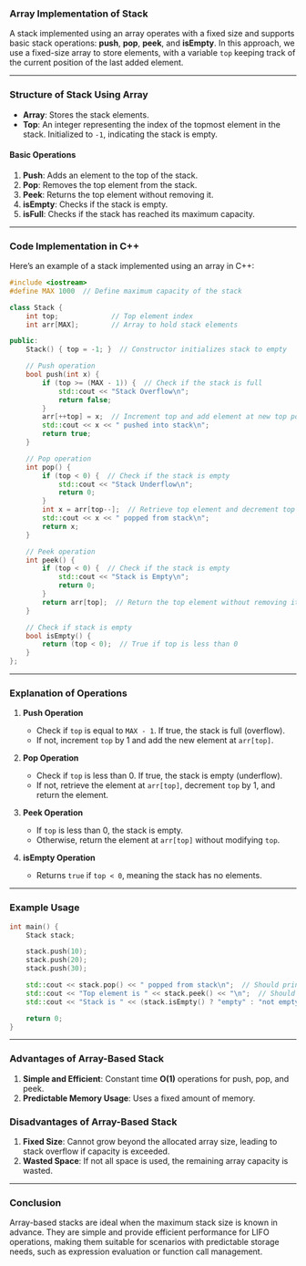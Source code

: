 ### **Array Implementation of Stack**

A stack implemented using an array operates with a fixed size and supports basic stack operations: **push**, **pop**, **peek**, and **isEmpty**. In this approach, we use a fixed-size array to store elements, with a variable `top` keeping track of the current position of the last added element.

---

### **Structure of Stack Using Array**

- **Array**: Stores the stack elements.
- **Top**: An integer representing the index of the topmost element in the stack. Initialized to `-1`, indicating the stack is empty.

#### **Basic Operations**

1. **Push**: Adds an element to the top of the stack.
2. **Pop**: Removes the top element from the stack.
3. **Peek**: Returns the top element without removing it.
4. **isEmpty**: Checks if the stack is empty.
5. **isFull**: Checks if the stack has reached its maximum capacity.

---

### **Code Implementation in C++**

Here’s an example of a stack implemented using an array in C++:

```cpp
#include <iostream>
#define MAX 1000  // Define maximum capacity of the stack

class Stack {
    int top;             // Top element index
    int arr[MAX];        // Array to hold stack elements

public:
    Stack() { top = -1; }  // Constructor initializes stack to empty

    // Push operation
    bool push(int x) {
        if (top >= (MAX - 1)) {  // Check if the stack is full
            std::cout << "Stack Overflow\n";
            return false;
        }
        arr[++top] = x;  // Increment top and add element at new top position
        std::cout << x << " pushed into stack\n";
        return true;
    }

    // Pop operation
    int pop() {
        if (top < 0) {  // Check if the stack is empty
            std::cout << "Stack Underflow\n";
            return 0;
        }
        int x = arr[top--];  // Retrieve top element and decrement top
        std::cout << x << " popped from stack\n";
        return x;
    }

    // Peek operation
    int peek() {
        if (top < 0) {  // Check if the stack is empty
            std::cout << "Stack is Empty\n";
            return 0;
        }
        return arr[top];  // Return the top element without removing it
    }

    // Check if stack is empty
    bool isEmpty() {
        return (top < 0);  // True if top is less than 0
    }
};
```

---

### **Explanation of Operations**

1. **Push Operation**
   - Check if `top` is equal to `MAX - 1`. If true, the stack is full (overflow).
   - If not, increment `top` by 1 and add the new element at `arr[top]`.

2. **Pop Operation**
   - Check if `top` is less than 0. If true, the stack is empty (underflow).
   - If not, retrieve the element at `arr[top]`, decrement `top` by 1, and return the element.

3. **Peek Operation**
   - If `top` is less than 0, the stack is empty.
   - Otherwise, return the element at `arr[top]` without modifying `top`.

4. **isEmpty Operation**
   - Returns `true` if `top < 0`, meaning the stack has no elements.

---

### **Example Usage**

```cpp
int main() {
    Stack stack;

    stack.push(10);
    stack.push(20);
    stack.push(30);

    std::cout << stack.pop() << " popped from stack\n";  // Should print "30 popped from stack"
    std::cout << "Top element is " << stack.peek() << "\n";  // Should print "Top element is 20"
    std::cout << "Stack is " << (stack.isEmpty() ? "empty" : "not empty") << "\n";  // Should print "Stack is not empty"

    return 0;
}
```

---

### **Advantages of Array-Based Stack**

1. **Simple and Efficient**: Constant time **O(1)** operations for push, pop, and peek.
2. **Predictable Memory Usage**: Uses a fixed amount of memory.

### **Disadvantages of Array-Based Stack**

1. **Fixed Size**: Cannot grow beyond the allocated array size, leading to stack overflow if capacity is exceeded.
2. **Wasted Space**: If not all space is used, the remaining array capacity is wasted.

---

### **Conclusion**

Array-based stacks are ideal when the maximum stack size is known in advance. They are simple and provide efficient performance for LIFO operations, making them suitable for scenarios with predictable storage needs, such as expression evaluation or function call management.
